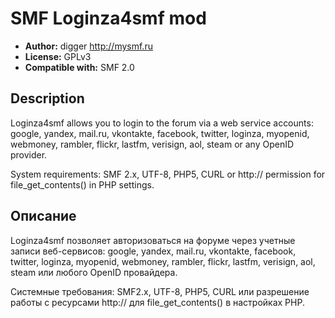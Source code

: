 # SMF Loginza4smf mod
* **Author:** digger http://mysmf.ru
* **License:** GPLv3
* **Compatible with:** SMF 2.0

## Description
Loginza4smf allows you to login to the forum via a web service accounts:
google, yandex, mail.ru, vkontakte, facebook, twitter, loginza, myopenid, webmoney, rambler, flickr, lastfm, verisign, aol, steam or any OpenID provider.

System requirements:
SMF 2.x, UTF-8, PHP5, CURL or http:// permission for file_get_contents() in PHP settings.

## Описание
Loginza4smf позволяет авторизоваться на форуме через учетные записи веб-сервисов:
google, yandex, mail.ru, vkontakte, facebook, twitter, loginza, myopenid, webmoney, rambler, flickr, lastfm, verisign, aol, steam или любого OpenID провайдера.

Системные требования:
SMF2.x, UTF-8, PHP5, CURL или разрешение работы c ресурсами http:// для file_get_contents() в настройках PHP.